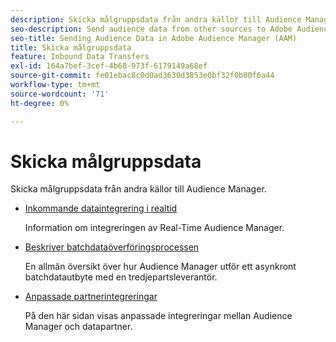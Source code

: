 ```yaml
---
description: Skicka målgruppsdata från andra källor till Audience Manager.
seo-description: Send audience data from other sources to Adobe Audience Manager (AAM).
seo-title: Sending Audience Data in Adobe Audience Manager (AAM)
title: Skicka målgruppsdata
feature: Inbound Data Transfers
exl-id: 164a7bef-3cef-4b68-973f-6179149a68ef
source-git-commit: fe01ebac8c0d0ad3630d3853e0bf32f0b00f6a44
workflow-type: tm+mt
source-wordcount: '71'
ht-degree: 0%

---
```


# Skicka målgruppsdata

Skicka målgruppsdata från andra källor till Audience Manager.

* [Inkommande dataintegrering i realtid](/help/using/integration/sending-audience-data/real-time-data-integration/real-time-tech-specs.md)

  Information om integreringen av Real-Time Audience Manager.

* [Beskriver batchdataöverföringsprocessen](/help/using/integration/sending-audience-data/batch-data-transfer-explained/batch-data-transfer-explained.md)

  En allmän översikt över hur Audience Manager utför ett asynkront batchdatautbyte med en tredjepartsleverantör.

* [Anpassade partnerintegreringar](/help/using/integration/sending-audience-data/custom-partner-integrations.md)

  På den här sidan visas anpassade integreringar mellan Audience Manager och datapartner.
